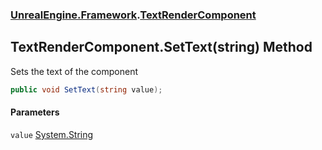 ### [UnrealEngine.Framework](UnrealEngine_Framework.md 'UnrealEngine.Framework').[TextRenderComponent](TextRenderComponent.md 'UnrealEngine.Framework.TextRenderComponent')
## TextRenderComponent.SetText(string) Method
Sets the text of the component  
```csharp
public void SetText(string value);
```
#### Parameters
<a name='UnrealEngine_Framework_TextRenderComponent_SetText(string)_value'></a>
`value` [System.String](https://docs.microsoft.com/en-us/dotnet/api/System.String 'System.String')  
  
